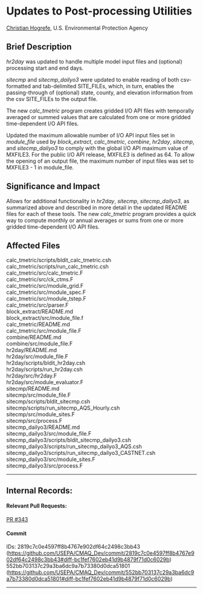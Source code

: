 # Updates to Post-processing Utilities

[Christian Hogrefe](mailto:hogrefe.christian@epa.gov), U.S. Environmental Protection Agency

## Brief Description
*hr2day* was updated to handle multiple model input files and
(optional) processing start and end days.

*sitecmp* and *sitecmp_dailyo3* were updated to enable reading of both
csv-formatted and tab-delimited SITE_FILEs, which, in
turn, enables the passing-through of (optional) state, county,
and elevation information from the csv SITE_FILEs to the
output file.

The new *calc_tmetric* program creates gridded I/O API files with
temporally averaged or summed values that are calculated from
one or more gridded time-dependent I/O API files.

Updated the maximum allowable number of I/O API input files set in
*module_file* used by *block_extract*, *calc_tmetric*, *combine*,
*hr2day*, *sitecmp*, and *sitecmp_dailyo3* to comply
with the global I/O API maximum value of MXFILE3. For the public
I/O API release, MXFILE3 is defined as 64. To allow the
opening of an output file, the maximum number of input files was
set to MXFILE3 - 1 in module_file.                   

## Significance and Impact
Allows for additional functionality in *hr2day*, *sitecmp*,
*sitecmp_dailyo3*, as summarized above and described in more
detail in the updated README files for each of these tools.
The new *calc_tmetric* program provides a quick way to compute
monthly or annual averages or sums from one or more gridded
time-dependent I/O API files.
                       

## Affected Files
calc_tmetric/scripts/bldit_calc_tmetric.csh  
calc_tmetric/scripts/run_calc_tmetric.csh  
calc_tmetric/src/calc_tmetric.F  
calc_tmetric/src/ck_ctms.F  
calc_tmetric/src/module_grid.F  
calc_tmetric/src/module_spec.F  
calc_tmetric/src/module_tstep.F  
calc_tmetric/src/parser.F  
block_extract/README.md  
block_extract/src/module_file.f  
calc_tmetric/README.md  
calc_tmetric/src/module_file.F  
combine/README.md  
combine/src/module_file.F  
hr2day/README.md  
hr2day/src/module_file.F  
hr2day/scripts/bldit_hr2day.csh  
hr2day/scripts/run_hr2day.csh  
hr2day/src/hr2day.F  
hr2day/src/module_evaluator.F  
sitecmp/README.md  
sitecmp/src/module_file.F  
sitecmp/scripts/bldit_sitecmp.csh  
sitecmp/scripts/run_sitecmp_AQS_Hourly.csh  
sitecmp/src/module_sites.F  
sitecmp/src/process.F  
sitecmp_dailyo3/README.md  
sitecmp_dailyo3/src/module_file.F  
sitecmp_dailyo3/scripts/bldit_sitecmp_dailyo3.csh  
sitecmp_dailyo3/scripts/run_sitecmp_dailyo3_AQS.csh  
sitecmp_dailyo3/scripts/run_sitecmp_dailyo3_CASTNET.csh  
sitecmp_dailyo3/src/module_sites.F  
sitecmp_dailyo3/src/process.F  


-----
## Internal Records:
#### Relevant Pull Requests:
[PR #343](https://github.com/USEPA/CMAQ_Dev/pull/343)  

#### Commit 
IDs:  2819c7c0e4597ff8b4767e902df64c2498c3bb43 (https://github.com/USEPA/CMAQ_Dev/commit/2819c7c0e4597ff8b4767e902df64c2498c3bb43#diff-bc1fef7602eb41d9b4879f71d0c6029b)  
      552bb703137c29a3ba6dc9a7b73380d0dca51801 (https://github.com/USEPA/CMAQ_Dev/commit/552bb703137c29a3ba6dc9a7b73380d0dca51801#diff-bc1fef7602eb41d9b4879f71d0c6029b)  


-----

